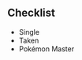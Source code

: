 ## Checklist


<ul class="checklist text-serif">
  <li>Single</li>
  <li>Taken</li>
  <li class="active">Pokémon Master</li>
</ul>

